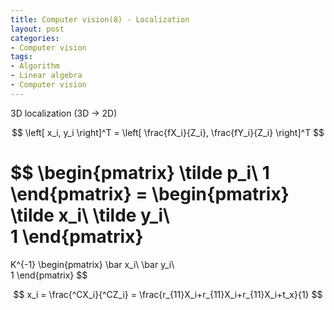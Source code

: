 ```yaml
---
title: Computer vision(8) - Localization
layout: post
categories:
- Computer vision
tags:
- Algorithm
- Linear algebra
- Computer vision
---
```




3D localization (3D $\rightarrow$ 2D)

<!--more-->


$$
\left[ x_i, y_i \right]^T = \left[ \frac{fX_i}{Z_i}, \frac{fY_i}{Z_i} \right]^T
$$

$$
\begin{pmatrix}
\tilde p_i\\
1
\end{pmatrix} = 
\begin{pmatrix}
\tilde x_i\\
\tilde y_i\\\
1
\end{pmatrix}
=
K^{-1}
\begin{pmatrix}
\bar x_i\\
\bar y_i\\\
1
\end{pmatrix}
$$

$$
x_i = \frac{^CX_i}{^CZ_i} = \frac{r_{11}X_i+r_{11}X_i+r_{11}X_i+t_x}{1}
$$
